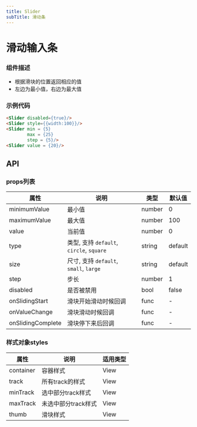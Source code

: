 ```yaml
---
title: Slider
subTitle: 滑动条
---
```


# 滑动输入条

### 组件描述
- 根据滑块的位置返回相应的值
- 左边为最小值，右边为最大值

### 示例代码

```html
<Slider disabled={true}/>
<Slider style={{width:100}}/>
<Slider min = {5}
		max = {25}
		step = {5}/>
<Slider value = {20}/>
```

## API

### props列表

 属性 | 说明 | 类型 | 默认值
------|------|--------|------
|minimumValue|最小值|number|0|
|maximumValue|最大值|number|100|
|value|当前值|number|0|
|type|类型, 支持 `default`, `circle`, `square`|string|default|
|size|尺寸, 支持 `default`, `small`, `large`|string|default|
|step|步长|number|1|
|disabled|是否被禁用|bool|false|
|onSlidingStart|滑块开始滑动时候回调|func|-|
|onValueChange|滑块滑动时候回调|func|-|
|onSlidingComplete|滑块停下来后回调|func|-|


### 样式对象styles

属性| 说明 | 适用类型
---|---|---
container|容器样式|View|
track|所有track的样式|View|
minTrack|选中部分track样式|View|
maxTrack|未选中部分track样式|View|
thumb|滑块样式|View|
